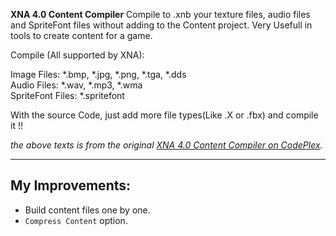 __XNA 4.0 Content Compiler__ Compile to .xnb your texture files, audio files and SpriteFont files without adding to the Content project. 
Very Usefull in tools to create content for a game.

Compile (All supported by XNA):

Image Files: *.bmp, *.jpg, *.png, *.tga, *.dds  
Audio Files: *.wav, *.mp3, *.wma  
SpriteFont Files: *.spritefont  

With the source Code, just add more file types(Like .X or .fbx) and compile it !!

_the above texts is from the original [XNA 4.0 Content Compiler on CodePlex](http://xnacontentcompiler.codeplex.com/)._

------

My Improvements:
------
* Build content files one by one.
* `Compress Content` option.

